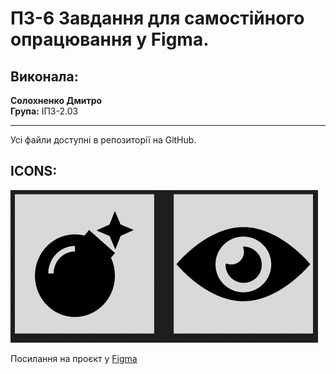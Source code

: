 # ПЗ-6 Завдання для самостійного опрацювання у Figma.

## Виконала:
**Солохненко Дмитро**  
**Група:** ІПЗ-2.03

---
Усі файли доступні в репозиторії на GitHub.

## ICONS:
![1](https://github.com/ahq504/UX-UI/blob/main/workshop_5/icons2.png)


Посилання на проєкт у [Figma](https://www.figma.com/design/iuquT6zKfcRwcLQ1HEsolW/Workshop-5?node-id=0-1&t=pkeONQ1vXwcgNNFh-1)
